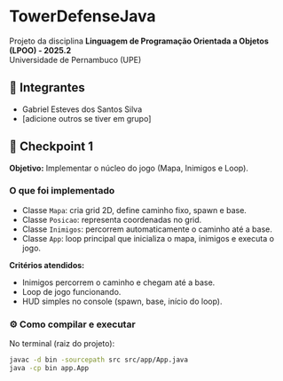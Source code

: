 # TowerDefenseJava

Projeto da disciplina **Linguagem de Programação Orientada a Objetos (LPOO) - 2025.2**  
Universidade de Pernambuco (UPE)  

## 👥 Integrantes
- Gabriel Esteves dos Santos Silva  
- [adicione outros se tiver em grupo]

## 📌 Checkpoint 1
**Objetivo:** Implementar o núcleo do jogo (Mapa, Inimigos e Loop).  

### O que foi implementado
- Classe `Mapa`: cria grid 2D, define caminho fixo, spawn e base.  
- Classe `Posicao`: representa coordenadas no grid.  
- Classe `Inimigos`: percorrem automaticamente o caminho até a base.  
- Classe `App`: loop principal que inicializa o mapa, inimigos e executa o jogo.  

**Critérios atendidos:**
- Inimigos percorrem o caminho e chegam até a base.  
- Loop de jogo funcionando.  
- HUD simples no console (spawn, base, início do loop).  

### ⚙️ Como compilar e executar
No terminal (raiz do projeto):
```bash
javac -d bin -sourcepath src src/app/App.java
java -cp bin app.App

